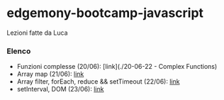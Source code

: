 # edgemony-bootcamp-javascript

Lezioni fatte da Luca

### Elenco

- Funzioni complesse (20/06): [link](./20-06-22 - Complex Functions)
- Array map (21/06): [link](./21-06-22%20-%20Array%20Map)
- Array filter, forEach, reduce && setTimeout (22/06): [link](./22-06-22%20-%20filter,%20forEach,%20reduce,%20setTimeout)
- setInterval, DOM (23/06): [link](./23-06-22%20-%20setInterval,%20DOM)